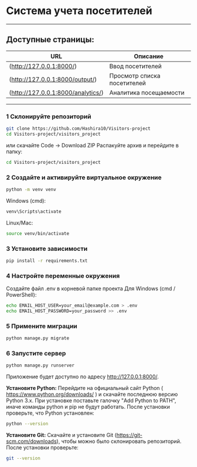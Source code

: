 # Система учета посетителей

---

## Доступные страницы:

| URL                           | Описание |
|--------------------------------|----------|
| (http://127.0.0.1:8000/) | Ввод посетителей |
| (http://127.0.0.1:8000/output/) | Просмотр списка посетителей |
| (http://127.0.0.1:8000/analytics/) | Аналитика посещаемости |

---
### 1 **Склонируйте репозиторий**
```bash
git clone https://github.com/Hashira10/Visitors-project
cd Visitors-project/visitors_project
```
или скачайте  Code → Download ZIP
Распакуйте архив и перейдите в папку:
```bash
cd Visitors-project/visitors_project
```
### 2 **Создайте и активируйте виртуальное окружение**
```bash
python -m venv venv  
```
Windows (cmd):
```bash
venv\Scripts\activate
```
Linux/Mac:
```bash
source venv/bin/activate
```

### 3 **Установите зависимости**
```bash
pip install -r requirements.txt
```

### 4 **Настройте переменные окружения**

Создайте файл .env в корневой папке проекта Для Windows (cmd / PowerShell):
```bash
echo EMAIL_HOST_USER=your_email@example.com > .env
echo EMAIL_HOST_PASSWORD=your_password >> .env
```


### 5 **Примените миграции**
```bash
python manage.py migrate
```
### 6 **Запустите сервер**
```bash
python manage.py runserver
```

Приложение будет доступно по адресу http://127.0.0.1:8000/.

**Установите Python:**
Перейдите на официальный сайт Python ( https://www.python.org/downloads/ ) и скачайте последнюю версию Python 3.x.
При установке поставьте галочку "Add Python to PATH", иначе команды python и pip не будут работать.
После установки проверьте, что Python установлен:
```bash
python --version
```
**Установите Git:**
 Скачайте и установите Git (https://git-scm.com/downloads), чтобы можно было склонировать репозиторий.
 После установки проверьте:
 ```bash
 git --version
 ```
